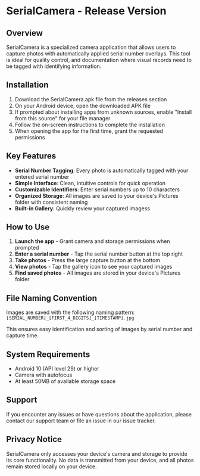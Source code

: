 # SerialCamera - Release Version

## Overview

SerialCamera is a specialized camera application that allows users to capture photos with automatically applied serial number overlays. This tool is ideal for quality control, and documentation where visual records need to be tagged with identifying information.

## Installation

1. Download the SerialCamera.apk file from the releases section
2. On your Android device, open the downloaded APK file
3. If prompted about installing apps from unknown sources, enable "Install from this source" for your file manager
4. Follow the on-screen instructions to complete the installation
5. When opening the app for the first time, grant the requested permissions

## Key Features

- **Serial Number Tagging**: Every photo is automatically tagged with your entered serial number
- **Simple Interface**: Clean, intuitive controls for quick operation
- **Customizable Identifiers**: Enter serial numbers up to 10 characters
- **Organized Storage**: All images are saved to your device's Pictures folder with consistent naming
- **Built-in Gallery**: Quickly review your captured imagess

## How to Use

1. **Launch the app** - Grant camera and storage permissions when prompted
2. **Enter a serial number** - Tap the serial number button at the top right
3. **Take photos** - Press the large capture button at the bottom
4. **View photos** - Tap the gallery icon to see your captured images
5. **Find saved photos** - All images are stored in your device's Pictures folder

## File Naming Convention

Images are saved with the following naming pattern:
`[SERIAL_NUMBER]_[FIRST_4_DIGITS]_[TIMESTAMP].jpg`

This ensures easy identification and sorting of images by serial number and capture time.

## System Requirements

- Android 10 (API level 29) or higher
- Camera with autofocus
- At least 50MB of available storage space

## Support

If you encounter any issues or have questions about the application, please contact our support team or file an issue in our issue tracker.

## Privacy Notice

SerialCamera only accesses your device's camera and storage to provide its core functionality. No data is transmitted from your device, and all photos remain stored locally on your device.
